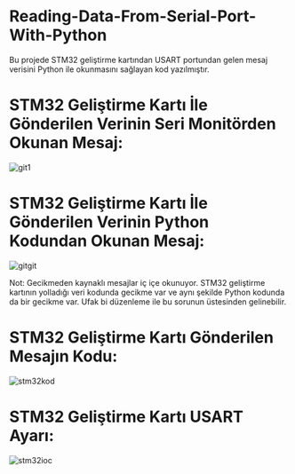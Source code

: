# Reading-Data-From-Serial-Port-With-Python

Bu projede STM32 geliştirme kartından USART portundan gelen mesaj verisini Python ile okunmasını sağlayan kod yazılmıştır.

# STM32 Geliştirme Kartı İle Gönderilen Verinin Seri Monitörden Okunan Mesaj:
![git1](https://user-images.githubusercontent.com/74931027/158084905-bc255bd5-8358-4322-91bd-35d51508f364.png)

# STM32 Geliştirme Kartı İle Gönderilen Verinin Python Kodundan Okunan Mesaj:
![gitgit](https://user-images.githubusercontent.com/74931027/158281892-6ac1d0a4-a422-4700-af93-81bcd8094232.png)

Not: Gecikmeden kaynaklı mesajlar iç içe okunuyor. STM32 geliştirme kartının yolladığı veri kodunda gecikme var ve aynı şekilde Python kodunda da bir gecikme var. Ufak bi düzenleme ile bu sorunun üstesinden gelinebilir.

# STM32 Geliştirme Kartı Gönderilen Mesajın Kodu:
![stm32kod](https://user-images.githubusercontent.com/74931027/158085426-854d6287-a107-4f29-814c-b4ed50bb65af.png)

# STM32 Geliştirme Kartı USART Ayarı:
![stm32ioc](https://user-images.githubusercontent.com/74931027/158085433-ad24a111-05ea-493a-8418-2bd5a8f6983d.png)
